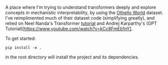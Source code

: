A place where I'm trying to understand transformers deeply and explore concepts in mechanistic interpretability, by using the [Othello World](https://github.com/likenneth/othello_world) dataset. I've reimplimented much of their dataset code (simplifying greatly), and relied on Neel Nanda's Transformer [tutorial](https://colab.research.google.com/github/neelnanda-io/Easy-Transformer/blob/clean-transformer-demo/Clean_Transformer_Demo_Template.ipynb) and Andrej Karparthy's (GPT Tutorial)[https://www.youtube.com/watch?v=kCc8FmEb1nY].

To get started:

`pip install -e .` 

in the root directory will install the project and its dependencies. 
